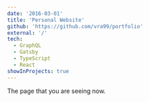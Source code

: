 ```yaml
---
date: '2016-03-01'
title: 'Personal Website'
github: 'https://github.com/vra99/portfolio'
external: '/'
tech:
  - GraphQL
  - Gatsby
  - TypeScript
  - React
showInProjects: true
---
```


The page that you are seeing now.

